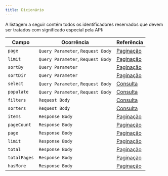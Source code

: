 ```yaml
---
title: Dicionário
---
```


A listagem a seguir contém todos os identificadores reservados que devem ser tratados com significado especial pela API:


| Campo         | Ocorrência                        | Referência                                          |
| --------------|-----------------------------------|-----------------------------------------------------|
| `page`        | `Query Parameter`, `Request Body` | [Paginação](/api-guidelines/execucao/paginacao) |
| `limit`       | `Query Parameter`, `Request Body` | [Paginação](/api-guidelines/execucao/paginacao) |
| `sortBy`      | `Query Parameter`                 | [Paginação](/api-guidelines/execucao/paginacao) |
| `sortDir`     | `Query Parameter`                 | [Paginação](/api-guidelines/execucao/paginacao) |
| `select`      | `Query Parameter`, `Request Body` | [Consulta](/api-guidelines/execucao/consultas)  |
| `populate`    | `Query Parameter`, `Request Body` | [Consulta](/api-guidelines/execucao/consultas)  |
| `filters`     | `Request Body`                    | [Consulta](/api-guidelines/execucao/consultas)  |
| `sorters`     | `Request Body`                    | [Consulta](/api-guidelines/execucao/consultas)  |
| `items`       | `Response Body`                   | [Paginação](/api-guidelines/execucao/paginacao) |
| `pageCount`   | `Response Body`                   | [Paginação](/api-guidelines/execucao/paginacao) |
| `page`        | `Response Body`                   | [Paginação](/api-guidelines/execucao/paginacao) |
| `limit`       | `Response Body`                   | [Paginação](/api-guidelines/execucao/paginacao) |
| `total`       | `Response Body`                   | [Paginação](/api-guidelines/execucao/paginacao) |
| `totalPages`  | `Response Body`                   | [Paginação](/api-guidelines/execucao/paginacao) |
| `hasMore`     | `Response Body`                   | [Paginação](/api-guidelines/execucao/paginacao) |